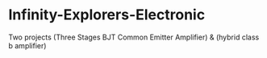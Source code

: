 # Infinity-Explorers-Electronic
Two projects (Three Stages BJT Common Emitter Amplifier) &amp; (hybrid class b amplifier) 
